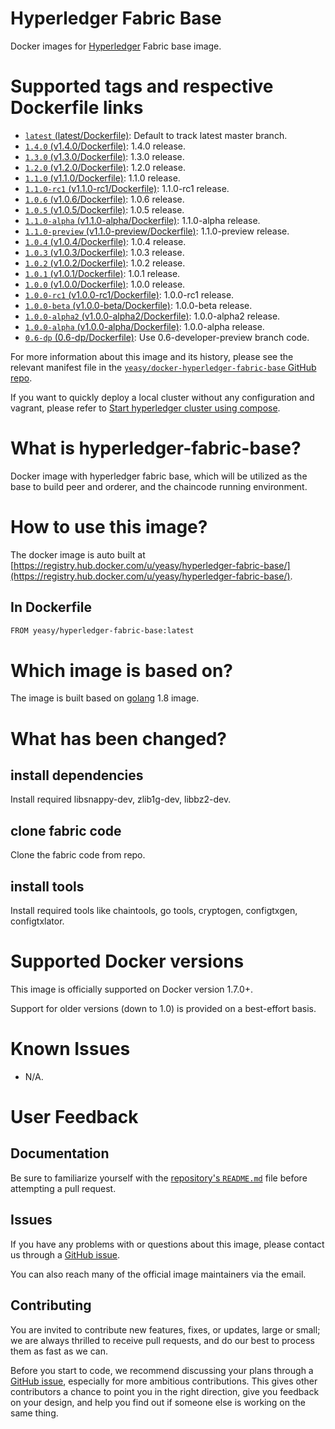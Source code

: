 Hyperledger Fabric Base
===
Docker images for [Hyperledger](https://www.hyperledger.org) Fabric base image.

# Supported tags and respective Dockerfile links

* [`latest` (latest/Dockerfile)](https://github.com/yeasy/docker-hyperledger-fabric-base/blob/master/Dockerfile): Default to track latest master branch.
* [`1.4.0` (v1.4.0/Dockerfile)](https://github.com/yeasy/docker-hyperledger-fabric-base/blob/master/v1.4.0/Dockerfile): 1.4.0 release.
* [`1.3.0` (v1.3.0/Dockerfile)](https://github.com/yeasy/docker-hyperledger-fabric-base/blob/master/v1.3.0/Dockerfile): 1.3.0 release.
* [`1.2.0` (v1.2.0/Dockerfile)](https://github.com/yeasy/docker-hyperledger-fabric-base/blob/master/v1.2.0/Dockerfile): 1.2.0 release.
* [`1.1.0` (v1.1.0/Dockerfile)](https://github.com/yeasy/docker-hyperledger-fabric-base/blob/master/v1.1.0/Dockerfile): 1.1.0 release.
* [`1.1.0-rc1` (v1.1.0-rc1/Dockerfile)](https://github.com/yeasy/docker-hyperledger-fabric-base/blob/master/v1.1.0-rc1/Dockerfile): 1.1.0-rc1 release.
* [`1.0.6` (v1.0.6/Dockerfile)](https://github.com/yeasy/docker-hyperledger-fabric-base/blob/master/v1.0.6/Dockerfile): 1.0.6 release.
* [`1.0.5` (v1.0.5/Dockerfile)](https://github.com/yeasy/docker-hyperledger-fabric-base/blob/master/v1.0.5/Dockerfile): 1.0.5 release.
* [`1.1.0-alpha` (v1.1.0-alpha/Dockerfile)](https://github.com/yeasy/docker-hyperledger-fabric-base/blob/master/v1.1.0-alpha/Dockerfile): 1.1.0-alpha release.
* [`1.1.0-preview` (v1.1.0-preview/Dockerfile)](https://github.com/yeasy/docker-hyperledger-fabric-base/blob/master/v1.1.0-preview/Dockerfile): 1.1.0-preview release.
* [`1.0.4` (v1.0.4/Dockerfile)](https://github.com/yeasy/docker-hyperledger-fabric-base/blob/master/v1.0.4/Dockerfile): 1.0.4 release.
* [`1.0.3` (v1.0.3/Dockerfile)](https://github.com/yeasy/docker-hyperledger-fabric-base/blob/master/v1.0.3/Dockerfile): 1.0.3 release.
* [`1.0.2` (v1.0.2/Dockerfile)](https://github.com/yeasy/docker-hyperledger-fabric-base/blob/master/v1.0.2/Dockerfile): 1.0.2 release.
* [`1.0.1` (v1.0.1/Dockerfile)](https://github.com/yeasy/docker-hyperledger-fabric-base/blob/master/v1.0.1/Dockerfile): 1.0.1 release.
* [`1.0.0` (v1.0.0/Dockerfile)](https://github.com/yeasy/docker-hyperledger-fabric-base/blob/master/v1.0.0/Dockerfile): 1.0.0 release.
* [`1.0.0-rc1` (v1.0.0-rc1/Dockerfile)](https://github.com/yeasy/docker-hyperledger-fabric-base/blob/master/v1.0.0-rc1/Dockerfile): 1.0.0-rc1 release.
* [`1.0.0-beta` (v1.0.0-beta/Dockerfile)](https://github.com/yeasy/docker-hyperledger-fabric-base/blob/master/v1.0.0-beta/Dockerfile): 1.0.0-beta release.
* [`1.0.0-alpha2` (v1.0.0-alpha2/Dockerfile)](https://github.com/yeasy/docker-hyperledger-fabric-base/blob/master/v1.0.0-alpha2/Dockerfile): 1.0.0-alpha2 release.
* [`1.0.0-alpha` (v1.0.0-alpha/Dockerfile)](https://github.com/yeasy/docker-hyperledger-fabric-base/blob/master/v1.0.0-alpha/Dockerfile): 1.0.0-alpha release.
* [`0.6-dp` (0.6-dp/Dockerfile)](https://github.com/yeasy/docker-hyperledger-fabric-base/blob/0.6-dp/Dockerfile): Use 0.6-developer-preview branch code.

For more information about this image and its history, please see the relevant manifest file in the [`yeasy/docker-hyperledger-fabric-base` GitHub repo](https://github.com/yeasy/docker-hyperledger-fabric-base).

If you want to quickly deploy a local cluster without any configuration and vagrant, please refer to [Start hyperledger cluster using compose](https://github.com/yeasy/docker-compose-files#hyperledger_fabric).

# What is hyperledger-fabric-base?
Docker image with hyperledger fabric base, which will be utilized as the base to build peer and orderer, and the chaincode running environment.

# How to use this image?
The docker image is auto built at [https://registry.hub.docker.com/u/yeasy/hyperledger-fabric-base/](https://registry.hub.docker.com/u/yeasy/hyperledger-fabric-base/).

## In Dockerfile
```sh
FROM yeasy/hyperledger-fabric-base:latest
```

# Which image is based on?
The image is built based on [golang](https://hub.docker.com/_/golang) 1.8 image.

# What has been changed?
## install dependencies
Install required  libsnappy-dev, zlib1g-dev, libbz2-dev.

## clone fabric code
Clone the fabric code from repo.

## install tools
Install required tools like chaintools, go tools, cryptogen, configtxgen, configtxlator.

# Supported Docker versions

This image is officially supported on Docker version 1.7.0+.

Support for older versions (down to 1.0) is provided on a best-effort basis.

# Known Issues
* N/A.

# User Feedback
## Documentation
Be sure to familiarize yourself with the [repository's `README.md`](https://github.com/yeasy/docker-hyperledger-fabric-base/blob/master/README.md) file before attempting a pull request.

## Issues
If you have any problems with or questions about this image, please contact us through a [GitHub issue](https://github.com/yeasy/docker-hyperledger-fabric-base/issues).

You can also reach many of the official image maintainers via the email.

## Contributing

You are invited to contribute new features, fixes, or updates, large or small; we are always thrilled to receive pull requests, and do our best to process them as fast as we can.

Before you start to code, we recommend discussing your plans through a [GitHub issue](https://github.com/yeasy/docker-hyperledger-fabric-base/issues), especially for more ambitious contributions. This gives other contributors a chance to point you in the right direction, give you feedback on your design, and help you find out if someone else is working on the same thing.

